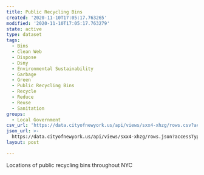 ```yaml
---
title: Public Recycling Bins
created: '2020-11-10T17:05:17.763265'
modified: '2020-11-10T17:05:17.763279'
state: active
type: dataset
tags:
  - Bins
  - Clean Web
  - Dispose
  - Dsny
  - Environmental Sustainability
  - Garbage
  - Green
  - Public Recycling Bins
  - Recycle
  - Reduce
  - Reuse
  - Sanitation
groups:
  - Local Government
csv_url: 'https://data.cityofnewyork.us/api/views/sxx4-xhzg/rows.csv?accessType=DOWNLOAD'
json_url: >-
  https://data.cityofnewyork.us/api/views/sxx4-xhzg/rows.json?accessType=DOWNLOAD
layout: post

---
```

Locations of public recycling bins throughout NYC
